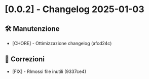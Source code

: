 # [0.0.2] - Changelog 2025-01-03

## 🛠️ Manutenzione
- [CHORE] - Ottimizzazione changelog (afcd24c)

## 🐛 Correzioni
- [FIX] - RImossi file inutili (9337ce4)

